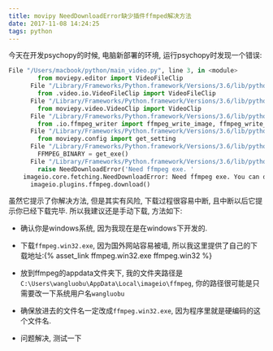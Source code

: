 ```yaml
---
title: movipy NeedDownloadError缺少插件ffmped解决方法
date: 2017-11-08 14:24:25
tags: python
---
```


今天在开发psychopy的时候, 电脑新部署的环境, 运行psychopy时发现一个错误:

```python
File "/Users/macbook/python/main_video.py", line 3, in <module>
        from moviepy.editor import VideoFileClip
      File "/Library/Frameworks/Python.framework/Versions/3.6/lib/python3.6/site-packages/moviepy/editor.py", line 22, in <module>
        from .video.io.VideoFileClip import VideoFileClip
      File "/Library/Frameworks/Python.framework/Versions/3.6/lib/python3.6/site-packages/moviepy/video/io/VideoFileClip.py", line 3, in <module>
        from moviepy.video.VideoClip import VideoClip
      File "/Library/Frameworks/Python.framework/Versions/3.6/lib/python3.6/site-packages/moviepy/video/VideoClip.py", line 20, in <module>
        from .io.ffmpeg_writer import ffmpeg_write_image, ffmpeg_write_video
      File "/Library/Frameworks/Python.framework/Versions/3.6/lib/python3.6/site-packages/moviepy/video/io/ffmpeg_writer.py", line 19, in <module>
        from moviepy.config import get_setting
      File "/Library/Frameworks/Python.framework/Versions/3.6/lib/python3.6/site-packages/moviepy/config.py", line 38, in <module>
        FFMPEG_BINARY = get_exe()
      File "/Library/Frameworks/Python.framework/Versions/3.6/lib/python3.6/site-packages/imageio/plugins/ffmpeg.py", line 86, in get_exe
        raise NeedDownloadError('Need ffmpeg exe. '
    imageio.core.fetching.NeedDownloadError: Need ffmpeg exe. You can download it by calling:
      imageio.plugins.ffmpeg.download()
```

<!-- more -->

虽然它提示了你解决方法, 但是其实有风险, 下载过程很容易中断, 且中断以后它提示你已经下载完毕. 所以我建议还是手动下载, 方法如下:

- 确认你是windows系统, 因为我现在是在windows下开发的.

- 下载`ffmpeg.win32.exe`, 因为国外网站容易被墙, 所以我这里提供了自己的下载地址:{% asset_link ffmpeg.win32.exe ffmpeg.win32 %}

- 放到ffmpeg的appdata文件夹下, 我的文件夹路径是`C:\Users\wangluobu\AppData\Local\imageio\ffmpeg`, 你的路径很可能是只需要改一下系统用户名`wangluobu`

- 确保放进去的文件名一定改成`ffmpeg.win32.exe`, 因为程序里就是硬编码的这个文件名.

- 问题解决, 测试一下


